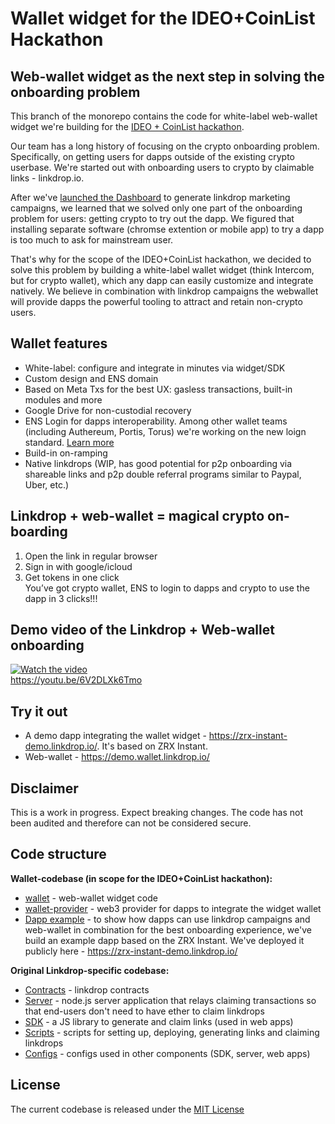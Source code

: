 # Wallet widget for the IDEO+CoinList Hackathon  
## Web-wallet widget as the next step in solving the onboarding problem
This branch of the monorepo contains the code for white-label web-wallet widget we're building for the [IDEO + CoinList hackathon](https://coinlist.co/build/ideo).  
 
Our team has a long history of focusing on the crypto onboarding problem. Specifically, on getting users for dapps outside of the existing crypto userbase. We're started out with onboarding users to crypto by claimable links - linkdrop.io.  

After we've [launched the Dashboard](https://medium.com/linkdrophq/https-medium-com-linkdrophq-dashboard-launch-d8b3a2c8eec9) to generate linkdrop marketing campaigns, we learned that we solved only one part of the onboarding problem for users: getting crypto to try out the dapp. We figured that installing separate software (chromse extention or mobile app) to try a dapp is too much to ask for mainstream user.    
  
That's why for the scope of the IDEO+CoinList hackathon, we decided to solve this problem by building a white-label wallet widget (think Intercom, but for crypto wallet), which any dapp can easily customize and integrate natively. We believe in combination with linkdrop campaigns the webwallet will provide dapps the powerful tooling to attract and retain non-crypto users.  

## Wallet features
- White-label: configure and integrate in minutes via widget/SDK  
- Custom design and ENS domain   
- Based on Meta Txs for the best UX: gasless transactions, built-in modules and more  
- Google Drive for non-custodial recovery  
- ENS Login for dapps interoperability. Among other wallet teams (including Authereum, Portis, Torus) we're working on the new loign standard. [Learn more](https://ethereum-magicians.org/t/discussion-ens-login/3569)  
- Build-in on-ramping
- Native linkdrops (WIP, has good potential for p2p onboarding via shareable links and p2p double referral programs similar to Paypal, Uber, etc.)   

## Linkdrop + web-wallet = magical crypto on-boarding    
1. Open the link in regular browser   
2. Sign in with google/icloud  
3. Get tokens in one click  
You’ve got crypto wallet, ENS to login to dapps and crypto to use the dapp in 3 clicks!!!

## Demo video of the Linkdrop + Web-wallet onboarding
[![Watch the video](https://img.youtube.com/vi/6V2DLXk6Tmo/maxresdefault.jpg)](https://youtu.be/6V2DLXk6Tmo)  
https://youtu.be/6V2DLXk6Tmo


## Try it out
- A demo dapp integrating the wallet widget - https://zrx-instant-demo.linkdrop.io/. It's based on ZRX Instant. 
- Web-wallet - https://demo.wallet.linkdrop.io/

## Disclaimer
This is a work in progress. Expect breaking changes. The code has not been audited and therefore can not be considered secure.

## Code structure

**Wallet-codebase (in scope for the IDEO+CoinList hackathon):**
- [wallet](https://github.com/LinkdropHQ/linkdrop-monorepo/tree/master/packages/apps/app-claim) - web-wallet widget code
- [wallet-provider](https://github.com/LinkdropHQ/linkdrop-monorepo/tree/master/packages/apps/app-claim) - web3 provider for dapps to integrate the widget wallet
- [Dapp example](https://github.com/LinkdropHQ/linkdrop-monorepo/tree/master/packages/apps/app-claim) - to show how dapps can use linkdrop campaigns and web-wallet in combination for the best onboarding experience, we've build an example dapp based on the ZRX Instant. We've deployed it publicly here - https://zrx-instant-demo.linkdrop.io/

**Original Linkdrop-specific codebase:**
- [Contracts](https://github.com/LinkdropHQ/linkdrop-monorepo/tree/master/packages/contracts) - linkdrop contracts
- [Server](https://github.com/LinkdropHQ/linkdrop-monorepo/tree/master/packages/server) - node.js server application that relays claiming transactions so that end-users don't need to have ether to claim linkdrops
- [SDK](https://github.com/LinkdropHQ/linkdrop-monorepo/tree/master/packages/sdk) - a JS library to generate and claim links (used in web apps)
- [Scripts](https://github.com/LinkdropHQ/linkdrop-monorepo/tree/master/packages/scripts)  - scripts for setting up, deploying, generating links and claiming linkdrops
- [Configs](https://github.com/LinkdropHQ/linkdrop-monorepo/tree/master/configs) - configs used in other components (SDK, server, web apps)


## License
The current codebase is released under the [MIT License](https://opensource.org/licenses/MIT)
